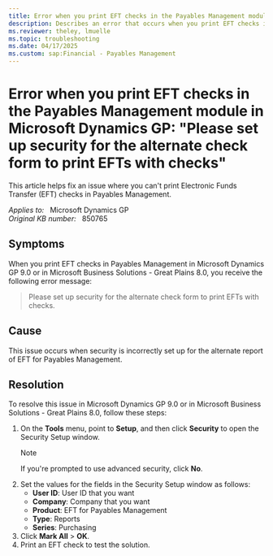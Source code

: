 ```yaml
---
title: Error when you print EFT checks in the Payables Management module in Microsoft Dynamics GP
description: Describes an error that occurs when you print EFT checks in the Payables Management module in Microsoft Dynamics GP.
ms.reviewer: theley, lmuelle
ms.topic: troubleshooting
ms.date: 04/17/2025
ms.custom: sap:Financial - Payables Management
---
```

# Error when you print EFT checks in the Payables Management module in Microsoft Dynamics GP: "Please set up security for the alternate check form to print EFTs with checks"

This article helps fix an issue where you can't print Electronic Funds Transfer (EFT) checks in Payables Management.

_Applies to:_ &nbsp; Microsoft Dynamics GP  
_Original KB number:_ &nbsp; 850765

## Symptoms

When you print EFT checks in Payables Management in Microsoft Dynamics GP 9.0 or in Microsoft Business Solutions - Great Plains 8.0, you receive the following error message:

> Please set up security for the alternate check form to print EFTs with checks.

## Cause

This issue occurs when security is incorrectly set up for the alternate report of EFT for Payables Management.

## Resolution

To resolve this issue in Microsoft Dynamics GP 9.0 or in Microsoft Business Solutions - Great Plains 8.0, follow these steps:

1. On the **Tools** menu, point to **Setup**, and then click **Security** to open the Security Setup window.
    > [!NOTE]
    > If you're prompted to use advanced security, click **No**.
1. Set the values for the fields in the Security Setup window as follows:
    - **User ID**: User ID that you want
    - **Company**: Company that you want
    - **Product**: EFT for Payables Management
    - **Type**: Reports
    - **Series**: Purchasing
1. Click **Mark All** > **OK**.
1. Print an EFT check to test the solution.
